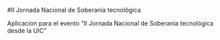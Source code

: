 #II Jornada Nacional de Soberanía tecnológica

Aplicacion para el evento “II Jornada Nacional de Soberanía tecnológica desde la UIC” 
